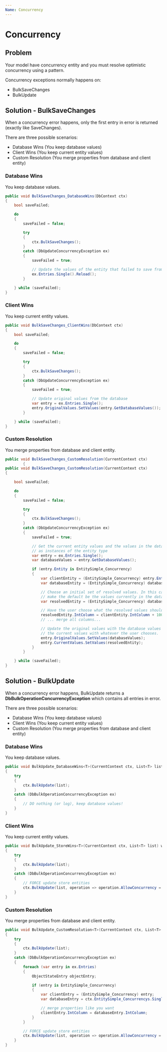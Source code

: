 ```yaml
---
Name: Concurrency
---
```


# Concurrency

## Problem
Your model have concurrency entity and you must resolve optimistic concurrency using a pattern.

Concurrency exceptions normally happens on:
- BulkSaveChanges
- BulkUpdate

## Solution - BulkSaveChanges
When a concurrency error happens, only the first entry in error is returned (exactly like SaveChanges).

There are three possible scenarios:
- Database Wins (You keep database values)
- Client Wins (You keep current entity values)
- Custom Resolution (You merge properties from database and client entity)

### Database Wins
You keep database values.


```csharp
public void BulkSaveChanges_DatabaseWins(DbContext ctx)
{
    bool saveFailed;

    do
    {
        saveFailed = false;

        try
        {
            ctx.BulkSaveChanges();
        }
        catch (DbUpdateConcurrencyException ex)
        {
            saveFailed = true;

            // Update the values of the entity that failed to save from the store 
            ex.Entries.Single().Reload();
        }

    } while (saveFailed); 
}
```

### Client Wins
You keep current entity values.


```csharp
public void BulkSaveChanges_ClientWins(DbContext ctx)
{
    bool saveFailed;

    do
    {
        saveFailed = false;

        try
        {
            ctx.BulkSaveChanges();
        }
        catch (DbUpdateConcurrencyException ex)
        {
            saveFailed = true;

            // Update original values from the database 
            var entry = ex.Entries.Single();
            entry.OriginalValues.SetValues(entry.GetDatabaseValues()); 
        }

    } while (saveFailed); 
}
```

### Custom Resolution
You merge properties from database and client entity.


```csharp
public void BulkSaveChanges_CustomResolution(CurrentContext ctx)
        {
public void BulkSaveChanges_CustomResolution(CurrentContext ctx)
{

    bool saveFailed;

    do
    {
        saveFailed = false;

        try
        {
            ctx.BulkSaveChanges();
        }
        catch (DbUpdateConcurrencyException ex)
        {
            saveFailed = true;

            // Get the current entity values and the values in the database 
            // as instances of the entity type 
            var entry = ex.Entries.Single();
            var databaseValues = entry.GetDatabaseValues();

            if (entry.Entity is EntitySimple_Concurrency)
            {
                var clientEntity = (EntitySimple_Concurrency) entry.Entity;
                var databaseEntity = (EntitySimple_Concurrency) databaseValues.ToObject();

                // Choose an initial set of resolved values. In this case we 
                // make the default be the values currently in the database. 
                var resolvedEntity = (EntitySimple_Concurrency) databaseValues.ToObject();

                // Have the user choose what the resolved values should be
                resolvedEntity.IntColumn = clientEntity.IntColumn + 100;
                // ... merge all columns...

                // Update the original values with the database values and 
                // the current values with whatever the user chooses. 
                entry.OriginalValues.SetValues(databaseValues);
                entry.CurrentValues.SetValues(resolvedEntity);
            }
        }

    } while (saveFailed);
}
```

## Solution - BulkUpdate
When a concurrency error happens, BulkUpdate returns a **DbBulkOperationConcurrencyException** which contains all entries in error.

There are three possible scenarios:
- Database Wins (You keep database values)
- Client Wins (You keep current entity values)
- Custom Resolution (You merge properties from database and client entity)

### Database Wins
You keep database values.


```csharp
public void BulkUpdate_DatabaseWins<T>(CurrentContext ctx, List<T> list) where T : class
{
    try
    {
        ctx.BulkUpdate(list);
    }
    catch (DbBulkOperationConcurrencyException ex)
    {
        // DO nothing (or log), keep database values!
    }
}
```

### Client Wins
You keep current entity values.


```csharp
public void BulkUpdate_StoreWins<T>(CurrentContext ctx, List<T> list) where T : class
{
    try
    {
        ctx.BulkUpdate(list);
    }
    catch (DbBulkOperationConcurrencyException ex)
    {
        // FORCE update store entities
        ctx.BulkUpdate(list, operation => operation.AllowConcurrency = false);
    }
}
```

### Custom Resolution
You merge properties from database and client entity.


```csharp
public void BulkUpdate_CustomResolution<T>(CurrentContext ctx, List<T> list) where T : class
{
    try
    {
        ctx.BulkUpdate(list);
    }
    catch (DbBulkOperationConcurrencyException ex)
    {
        foreach (var entry in ex.Entries)
        {
            ObjectStateEntry objectEntry;

            if (entry is EntitySimple_Concurrency)
            {
                var clientEntry = (EntitySimple_Concurrency) entry;
                var databaseEntry = ctx.EntitySimple_Concurrencys.Single(x => x.ID == clientEntry.ID);

                // merge properties like you want
                clientEntry.IntColumn = databaseEntry.IntColumn;
            }
        }

        // FORCE update store entities
        ctx.BulkUpdate(list, operation => operation.AllowConcurrency = false);
    }
}
```
